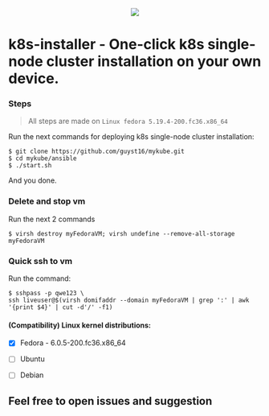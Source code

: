 <p align="center">
  <img src="https://user-images.githubusercontent.com/100173467/201345993-2ecc594a-d066-42b2-bc76-76d743e45e2f.png">
</p>


# k8s-installer - One-click k8s single-node cluster installation on your own device.

### Steps

> All steps are made on `Linux fedora 5.19.4-200.fc36.x86_64`

Run the next commands for deploying k8s single-node cluster installation:
```
$ git clone https://github.com/guyst16/mykube.git
$ cd mykube/ansible
$ ./start.sh
```

And you done.

### Delete and stop vm
Run the next 2 commands
```
$ virsh destroy myFedoraVM; virsh undefine --remove-all-storage myFedoraVM
```

### Quick ssh to vm
Run the command:
```
$ sshpass -p qwe123 \
ssh liveuser@$(virsh domifaddr --domain myFedoraVM | grep ':' | awk '{print $4}' | cut -d'/' -f1)
```

#### (Compatibility) Linux kernel distributions:
- [x] Fedora - 6.0.5-200.fc36.x86_64
- [ ] Ubuntu 
- [ ] Debian


## Feel free to open issues and suggestion
